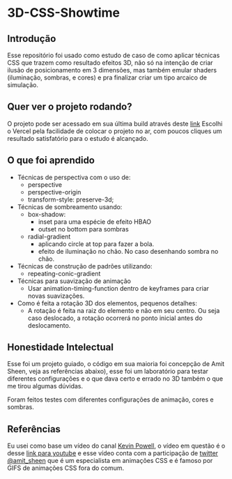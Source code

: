 # 3D-CSS-Showtime
## Introdução
Esse repositório foi usado como estudo de caso de como aplicar técnicas CSS que trazem como resultado efeitos 3D, não só na intenção de criar ilusão de posicionamento em 3 dimensões, mas também emular shaders (iluminação, sombras, e cores) e pra finalizar criar um tipo arcaico de simulação.

## Quer ver o projeto rodando?
O projeto pode ser acessado em sua última build através deste [link](https://vercel.com/gabrieldeori/3d-css-showtime)
Escolhi o Vercel pela facilidade de colocar o projeto no ar, com poucos cliques um resultado satisfatório para o estudo é alcançado.

## O que foi aprendido
  - Técnicas de perspectiva com o uso de:
    - perspective
    - perspective-origin
    - transform-style: preserve-3d;
  - Técnicas de sombreamento usando:
    - box-shadow:
      - inset para uma espécie de efeito HBAO
      - outset no bottom para sombras
    - radial-gradient
      - aplicando circle at top para fazer a bola.
      - efeito de iluminação no chão. No caso desenhando sombra no chão.
  - Técnicas de construção de padrões utilizando:
    - repeating-conic-gradient
  - Técnicas para suavização de animação
    - Usar animation-timing-function dentro de keyframes para criar novas suavizações.
  - Como é feita a rotação 3D dos elementos, pequenos detalhes:
    - A rotação é feita na raiz do elemento e não em seu centro. Ou seja caso deslocado,
      a rotação ocorrerá no ponto inicial antes do deslocamento.

## Honestidade Intelectual
Esse foi um projeto guiado, o código em sua maioria foi concepção de Amit Sheen, veja as referências abaixo), esse foi um laboratório para testar diferentes configurações e o que dava certo e errado no 3D também o que me tirou algumas dúvidas.

Foram feitos testes com diferentes configurações de animação, cores e sombras.

## Referências
Eu usei como base um vídeo do canal [Kevin Powell](https://www.youtube.com/kepowob), o vídeo em questão é o desse [link para youtube](https://youtu.be/NdftnCDwKaU) e esse vídeo conta com a participação de [twitter @amit_sheen](https://twitter.com/amit_sheen) que é um especialista em animações CSS e é famoso por GIFS de animações CSS fora do comum.

